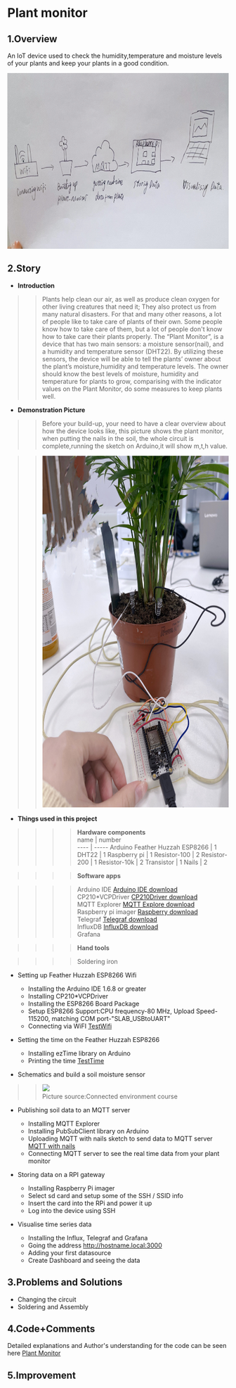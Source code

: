 # Plant monitor
## 1.Overview
An IoT device used to check the humidity,temperature and moisture levels of your plants and keep your plants in a good condition.  

 <img src="https://github.com/roxy-cym/img/blob/main/Plant%20monitor/IMG_6810.JPG" width="1000" height="400" alt="procedures"/>
 
## 2.Story
* **Introduction**  

>>Plants help clean our air, as well as produce clean oxygen for other living creatures that need it; They also protect us from many natural disasters. For that and many other reasons, a lot of people like to take care of plants of their own. Some people know how to take care of them, but a lot of people don't know how to take care their plants properly. The “Plant Monitor”, is a device that has two main sensors: a moisture sensor(nail), and a humidity and temperature sensor (DHT22). By utilizing these sensors, the device will be able to tell the plants’ owner about the plant’s moisture,humidity and temperature levels. The owner should know the best levels of moisture, humidity and temperature for plants to grow, comparising with the indicator values on the Plant Monitor, do some measures to keep plants well.  

* **Demonstration Picture**
 >>Before your build-up, your need to have a clear overview about how the device looks like, this picture shows the plant monitor, when putting the nails in the soil, the whole circuit is complete,running the sketch on Arduino,it will show m,t,h value.  
    
 >><img src="https://github.com/roxy-cym/img/blob/main/Plant%20monitor/IMG_6811.JPG" width="1000" height="800" alt="plant monitor"/> 

* **Things used in this project**

>>>>**Hardware components**      
>>>>name  | number  
>>>>---- | ----- 
>>>>Arduino Feather Huzzah ESP8266  | 1 
>>>>DHT22  | 1
>>>>Raspberry pi  | 1
>>>>Resistor-100  | 2
>>>>Resistor-200  | 1
>>>>Resistor-10k  | 2
>>>>Transistor  | 1
>>>>Nails  | 2
 
  
 >>>>**Software apps**  
     
 >>>>Arduino IDE    [Arduino IDE download](https://www.arduino.cc/en/software)  
 >>>>CP210*VCPDriver   [CP210Driver download](https://learn.adafruit.com/adafruit-feather-huzzah-esp8266/using-arduino-ide)  
 >>>>MQTT Explorer     [MQTT Explore download](http://mqtt-explorer.com/)  
 >>>>Raspberry pi imager   [Raspberry download](https://www.raspberrypi.com/software/)  
 >>>>Telegraf     [Telegraf download](https://github.com/influxdata/telegraf/releases)  
 >>>>InfluxDB     [InfluxDB download](https://portal.influxdata.com/downloads/#influxdb)  
 >>>>Grafana       
 
 >>>>**Hand tools** 
     
 >>>>Soldering iron  
 
* Setting up Feather Huzzah ESP8266 Wifi  

  * Installing the Arduino IDE 1.6.8 or greater  
  * Installing CP210*VCPDriver    
  * Installing the ESP8266 Board Package  
  * Setup ESP8266 Support:CPU frequency-80 MHz, Upload Speed-115200, matching COM port-"SLAB_USBtoUART"
  * Connecting via WiFI  [TestWifi](https://github.com/roxy-cym/plant-monitor/tree/main/TestWifi)  
  
* Setting the time on the Feather Huzzah ESP8266
  * Installing ezTime library on Arduino
  * Printing the time    [TestTime](https://github.com/roxy-cym/plant-monitor/tree/main/TestTime) 
   
* Schematics and build a soil moisture sensor 
>>![](https://github.com/guodongxiaren/ImageCache/raw/master/Logo/foryou.gif)   
  Picture source:Connected environment course  
  
* Publishing soil data to an MQTT server   
  * Installing MQTT Explorer  
  * Installing PubSubClient library on Arduino
  * Uploading MQTT with nails sketch to send data to MQTT server  [MQTT with nails](https://github.com/roxy-cym/plant-monitor/tree/main/MQTT_with_nails)  
  * Connecting MQTT server to see the real time data from your plant monitor  
  
* Storing data on a RPI gateway
  * Installing Raspberry Pi imager  
  * Select sd card and setup some of the SSH / SSID info  
  * Insert the card into the RPi and power it up  
  * Log into the device using SSH    
* Visualise time series data  
  * Installing the Influx, Telegraf and Grafana  
  * Going the address http://hostname.local:3000  
  * Adding your first datasource  
  * Create Dashboard and seeing the data     

## 3.Problems and Solutions
* Changing the circuit
* Soldering and Assembly
## 4.Code+Comments
Detailed explanations and Author's understanding for the code can be seen here [Plant Monitor](https://www.baidu.com/)

## 5.Improvement


